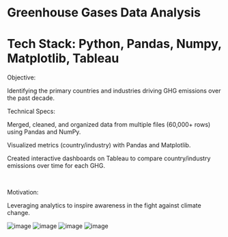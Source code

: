 # Greenhouse Gases Data Analysis
# Tech Stack: Python, Pandas, Numpy, Matplotlib, Tableau

Objective:

Identifying the primary countries and industries driving GHG emissions over the past decade.​

Technical Specs:

Merged, cleaned, and organized data from multiple files (60,000+ rows) using Pandas and NumPy.

Visualized metrics (country/industry) with Pandas and Matplotlib.

Created interactive dashboards on Tableau to compare country/industry emissions over time for each GHG.

​

Motivation:

Leveraging analytics to inspire awareness in the fight against climate change.

![image](https://github.com/HusainMiyala/Greenhouse-Gases/assets/98285048/384f44f7-6cbd-4bfd-970b-a3950bad1880)
![image](https://github.com/HusainMiyala/Greenhouse-Gases/assets/98285048/e5ccbddf-69f6-4042-9f91-eb35bf256641)
![image](https://github.com/HusainMiyala/Greenhouse-Gases/assets/98285048/c24d1e2b-6cef-4e62-9c58-c4b0aef51d68)
![image](https://github.com/HusainMiyala/Greenhouse-Gases/assets/98285048/7aa288a2-b0a8-4ac5-b7ac-e359210b8a31)
